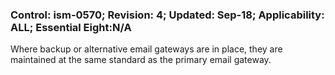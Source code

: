 ### Control: ism-0570; Revision: 4; Updated: Sep-18; Applicability: ALL; Essential Eight:N/A
<p>Where backup or alternative email gateways are in place, they are maintained at the same standard as the primary email gateway.</p>